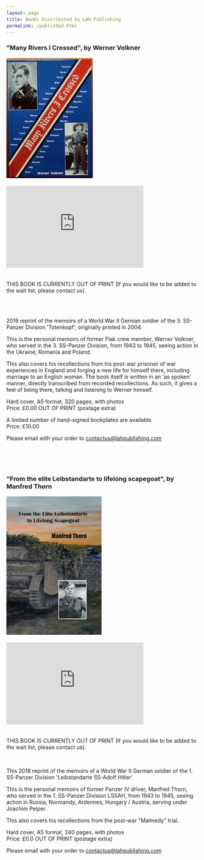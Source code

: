 ```yaml
---
layout: page
title: Books Distributed by LAH Publishing
permalink: /published.html
---
```


<div id="publishedByLAH">

  <h3>"Many Rivers I Crossed", by Werner Volkner</h3>
  <img src="./assets/Rivers cover 1.jpg"/>
  <br/>
  <br/>
  <iframe width="360" height="215" src="https://www.youtube.com/embed/QmjMPR2Knro" frameborder="0" allow="accelerometer; autoplay;  encrypted-media; gyroscope; picture-in-picture" class="center" allowfullscreen></iframe>
  <br/>
  <br/>
  <p>THIS BOOK IS CURRENTLY OUT OF PRINT (If you would like to be added to the wait list, please contact us). </p>
  <br/>
  <br/>
  <p>2019 reprint of the memoirs of a World War II German soldier of the 3. SS-Panzer Division 'Totenkopf', originally printed in 2004.</p> 
  
  <p>This is the personal memoirs of former Flak crew member, Werner Volkner, who served in the 3. SS-Panzer Division, from 1943 to 1945, seeing action in the Ukraine, Romania and Poland. 
  
  <p>This also covers his recollections from his post-war prisoner of war experiences in England and forging a new life for himself there, including marriage to an English woman. The book itself is written in an 'as spoken' manner, directly transcribed from recorded recollections. As such, it gives a feel of being there, talking and listening to Werner himself. 
  
  <p>Hard cover, A5 format, 320 pages, with photos<br />Price: &pound;0.00 OUT OF PRINT (postage extra)</p>
  
  <p>A limited number of hand-signed bookplates are available<br />Price: &pound;10.00</p>

  <p>Please email with your order to <a href="mailto:contactus@lahpublishing.com">contactus@lahpublishing.com</a></p>
<br/>
<br/>
<br/>

<h3>"From the elite Leibstandarte to lifelong scapegoat", by Manfred Thorn</h3>
  <img src="./assets/elite.png"/>
  <br/>
  <br/>
  <iframe width="360" height="215" src="https://www.youtube.com/embed/aq2JL36vDYE" frameborder="0" allow="accelerometer; autoplay; encrypted-media; gyroscope; picture-in-picture" class="center" allowfullscreen></iframe>
  <br/>
  <br/>
  <p>THIS BOOK IS CURRENTLY OUT OF PRINT (If you would like to be added to the wait list, please contact us). </p>
  <br/>
  <p>This 2018 reprint of the memoirs of a World War II German soldier of the 1. SS-Panzer Division 'Leibstandarte SS-Adolf Hitler'.</p> 
  
  <p>This is the personal memoirs of former Panzer IV driver, Manfred Thorn, who served in the 1. SS-Panzer Division LSSAH, from 1943 to 1945, seeing action in Russia, Normandy, Ardennes, Hungary / Austria, serving under Joachim Peiper. 
  
  <p>This also covers his recollections from the post-war "Malmedy" trial.
  
  <p>Hard cover, A5 format, 240 pages, with photos<br />Price: &pound;0.0 OUT OF PRINT (postage extra)</p>

  <p>Please email with your order to <a href="mailto:contactus@lahpublishing.com">contactus@lahpublishing.com</a></p>

</div>
